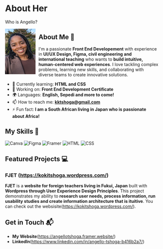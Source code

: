 # About Her
Who is Angello?

<img src="PXL_20240217_064405796.jpg" alt="My Profile Picture" width="100" height="150" align="left" style="margin-right: 10px;">

## About Me 🚀

I'm a passionate **Front End Developement** with experience in **UI/UX Design, Figma, civil engineering and international teaching** who wants to **build intuitive, human-centered web experiences**. I love tackling complex problems, learning new skills, and collaborating with diverse teams to create innovative solutions.

- 🌱 Currently learning: **HTML and CSS**
- 🔭 Working on: **Front End Development Certificate**
- 🌍 Languages: **English, Sepedi and more to come!**
- 📫 How to reach me: **kktshoga@gmail.com**
- ⚡ Fun fact: **I am a South African living in Japan who is passionate about Africa!**

## My Skills 🧠

![Canva](https://img.shields.io/badge/Canva-%2300C4CC.svg?&style=for-the-badge&logo=Canva&logoColor=white)
![Figma](https://img.shields.io/badge/Figma-F24E1E?style=for-the-badge&logo=figma&logoColor=white)
![Framer](https://img.shields.io/badge/Framer-black?style=for-the-badge&logo=framer&logoColor=blue)
![HTML](https://img.shields.io/badge/-HTML-E34F26?style=flat-square&logo=html5&logoColor=white)
![CSS](https://img.shields.io/badge/-CSS-1572B6?style=flat-square&logo=css3&logoColor=white)

## Featured Projects 💻

### FJET (https://kokitshoga.wordpress.com/)

**FJET** is a **website for foreign teachers living in Fukui, Japan** built with **Wordpress through User Experience Design Principles**. This project demonstrates my ability to **research user needs, process information, run usability studies and create information architecture that is ituitive**. You can check out the websisite(https://kokitshoga.wordpress.com/).


## Get in Touch 📬

- **My Website**(https://angellotshoga.framer.website/)
- **LinkedIn**(https://www.linkedin.com/in/angello-tshoga-b416b2a7/)



